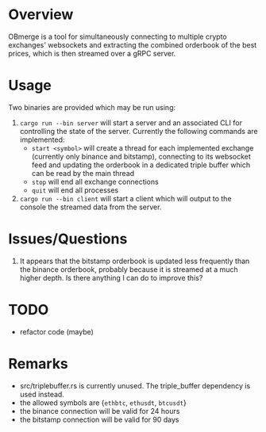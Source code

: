 # Overview

OBmerge is a tool for simultaneously connecting to multiple crypto exchanges' websockets and extracting the combined orderbook of the best prices, which is then streamed over a gRPC server.

# Usage

Two binaries are provided which may be run using:

1. `cargo run --bin server` will start a server and an associated CLI for controlling the state of the server. Currently the following commands are implemented:
    -  `start <symbol>` will create a thread for each implemented exchange (currently only binance and bitstamp), connecting to its websocket feed and updating the orderbook in a dedicated triple buffer which can be read by the main thread
    - `stop` will end all exchange connections
    - `quit` will end all processes
2. `cargo run --bin client` will start a client which will output to the console the streamed data from the server.

# Issues/Questions
1. It appears that the bitstamp orderbook is updated less frequently than the binance orderbook, probably because it is streamed at a much higher depth. Is there anything I can do to improve this?

# TODO
- refactor code (maybe)

# Remarks
- src/triplebuffer.rs is currently unused. The triple_buffer dependency is used instead.
- the allowed symbols are {`ethbtc`, `ethusdt`, `btcusdt`}
- the binance connection will be valid for 24 hours
- the bitstamp connection will be valid for 90 days